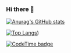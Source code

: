 ### Hi there 👋
[![Anurag's GitHub stats](https://github-readme-stats.vercel.app/api?username=vectorpikachu)](https://github.com/vectorpikachu/github-readme-stats)


[![Top Langs](https://github-readme-stats.vercel.app/api/top-langs/?username=vectorpikachu)]())

[![CodeTime badge](https://img.shields.io/endpoint?style=social&url=https%3A%2F%2Fapi.codetime.dev%2Fshield%3Fid%3D21236%26project%3D%26in%3D0)](https://codetime.dev)

<!--
**vectorpikachu/vectorpikachu** is a ✨ _special_ ✨ repository because its `README.md` (this file) appears on your GitHub profile.

Here are some ideas to get you started:

- 🔭 I’m currently working on ...
- 🌱 I’m currently learning ...
- 👯 I’m looking to collaborate on ...
- 🤔 I’m looking for help with ...
- 💬 Ask me about ...
- 📫 How to reach me: ...
- 😄 Pronouns: ...
- ⚡ Fun fact: ...
-->
